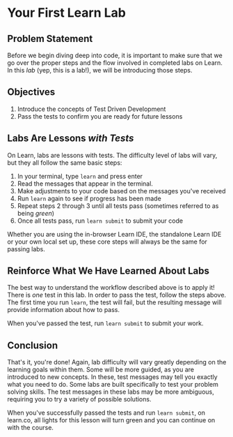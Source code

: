 # Your First Learn Lab

## Problem Statement

Before we begin diving deep into code, it is important to make sure that we go
over the proper steps and the flow involved in completed labs on Learn. In this
_lab_ (yep, this is a lab!), we will be introducing those steps.

## Objectives

1. Introduce the concepts of Test Driven Development
2. Pass the tests to confirm you are ready for future lessons

## Labs Are Lessons _with Tests_

On Learn, labs are lessons with tests. The difficulty level of labs will vary,
but they all follow the same basic steps:

1. In your terminal, type `learn` and press enter
2. Read the messages that appear in the terminal.
3. Make adjustments to your code based on the messages you've received
4. Run `learn` again to see if progress has been made
5. Repeat steps 2 through 3 until all tests pass (sometimes referred to as being _green_)
6. Once all tests pass, run `learn submit` to submit your code

Whether you are using the in-browser Learn IDE, the standalone Learn IDE or your
own local set up, these core steps will always be the same for passing labs.

## Reinforce What We Have Learned About Labs

The best way to understand the workflow described above is to apply it! There is
_one_ test in this lab.  In order to pass the test, follow the steps above. The
first time you run `learn`, the test will fail, but the resulting message will
provide information about how to pass.

When you've passed the test, run `learn submit` to submit your work.

## Conclusion

That's it, you're done! Again, lab difficulty will vary greatly depending on the
learning goals within them. Some will be more guided, as you are introduced to
new concepts. In these, test messages may tell you exactly what you need to do.
Some labs are built specifically to test your problem solving skills.  The test
messages in these labs may be more ambiguous, requiring you to try a variety of
possible solutions.

When you've successfully passed the tests and run `learn submit`, on learn.co,
all lights for this lesson will turn green and you can continue on with the
course.
